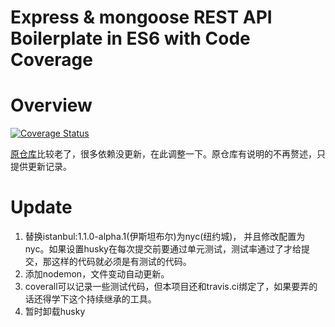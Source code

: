 # Express & mongoose REST API Boilerplate in ES6 with Code Coverage 

# Overview

[![Coverage Status](https://coveralls.io/repos/github/soulsands/express-mongoose-es6-rest-api/badge.svg?branch=develop)](https://coveralls.io/github/soulsands/express-mongoose-es6-rest-api?branch=develop)

[原仓库](https://github.com/kunalkapadia/express-mongoose-es6-rest-api)比较老了，很多依赖没更新，在此调整一下。原仓库有说明的不再赘述，只提供更新记录。



# Update

1. 替换istanbul:1.1.0-alpha.1(伊斯坦布尔)为nyc(纽约城)， 并且修改配置为nyc。如果设置husky在每次提交前要通过单元测试，测试率通过了才给提交，那这样的代码就必须是有测试的代码。
2. 添加nodemon，文件变动自动更新。
3. coverall可以记录一些测试代码，但本项目还和travis.ci绑定了，如果要弄的话还得学下这个持续继承的工具。
4. 暂时卸载husky